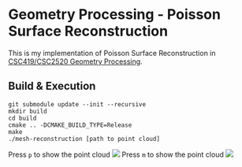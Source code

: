 # Geometry Processing - Poisson Surface Reconstruction

This is my implementation of Poisson Surface Reconstruction in [CSC419/CSC2520 Geometry Processing](https://github.com/alecjacobson/geometry-processing-csc2520/).

## Build & Execution
```
git submodule update --init --recursive
mkdir build
cd build
cmake .. -DCMAKE_BUILD_TYPE=Release
make 
./mesh-reconstruction [path to point cloud]
```

Press `p` to show the point cloud
![](images/elephant-points-normals.jpg)
Press `m` to show the point cloud
![](images/elephant-mesh.jpg)

